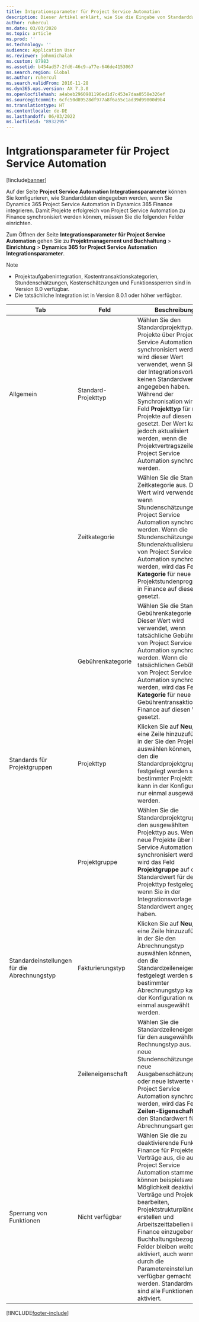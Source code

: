 ```yaml
---
title: Intgrationsparameter für Project Service Automation
description: Dieser Artikel erklärt, wie Sie die Eingabe von Standarddaten konfigurieren, wenn Sie Microsoft Dynamics 365 for Project Service Automation mit Microsoft Dynamics 365 Finance integrieren.
author: ruhercul
ms.date: 03/03/2020
ms.topic: article
ms.prod: ''
ms.technology: ''
audience: Application User
ms.reviewer: johnmichalak
ms.custom: 87983
ms.assetid: b454ad57-2fd6-46c9-a77e-646de4153067
ms.search.region: Global
ms.author: ruhercul
ms.search.validFrom: 2016-11-28
ms.dyn365.ops.version: AX 7.3.0
ms.openlocfilehash: a4abeb2960981196ed1d7c453e7daa0558e326ef
ms.sourcegitcommit: 6cfc50d89528df977a8f6a55c1ad39d99800d9b4
ms.translationtype: HT
ms.contentlocale: de-DE
ms.lasthandoff: 06/03/2022
ms.locfileid: "8932295"
---
```

# <a name="project-service-automation-integration-parameters"></a>Intgrationsparameter für Project Service Automation

[!include[banner](../includes/banner.md)]

Auf der Seite **Project Service Automation Integrationsparameter** können Sie konfigurieren, wie Standarddaten eingegeben werden, wenn Sie Dynamics 365 Project Service Automation in Dynamics 365 Finance integrieren. Damit Projekte erfolgreich von Project Service Automation zu Finance synchronisiert werden können, müssen Sie die folgenden Felder einrichten.

Zum Öffnen der Seite **Integrationsparameter für Project Service Automation** gehen Sie zu **Projektmanagement und Buchhaltung** \> **Einrichtung** \> **Dynamics 365 for Project Service Automation Integrationsparameter**. 

> [!NOTE]
> - Projektaufgabenintegration, Kostentransaktionskategorien, Stundenschätzungen, Kostenschätzungen und Funktionssperren sind in Version 8.0 verfügbar.
> - Die tatsächliche Integration ist in Version 8.0.1 oder höher verfügbar.


| Tab                    | Feld                | Beschreibung |
|------------------------|----------------------|-------------|
| Allgemein                | Standard-Projekttyp | Wählen Sie den Standardprojekttyp. Wenn Projekte über Project Service Automation synchronisiert werden, wird dieser Wert verwendet, wenn Sie in der Integrationsvorlage keinen Standardwert angegeben haben. Während der Synchronisation wird das Feld **Projekttyp** für neue Projekte auf diesen Wert gesetzt. Der Wert kann jedoch aktualisiert werden, wenn die Projektvertragszeilen über Project Service Automation synchronisiert werden. |
|                        | Zeitkategorie        | Wählen Sie die Standard-Zeitkategorie aus. Dieser Wert wird verwendet, wenn Stundenschätzungen über Project Service Automation synchronisiert werden. Wenn die Stundenschätzungen und Stundenaktualisierungen von Project Service Automation synchronisiert werden, wird das Feld **Kategorie** für neue Projektstundenprognosen in Finance auf diesen Wert gesetzt. |
|                        | Gebührenkategorie         | Wählen Sie die Standard-Gebührenkategorie aus. Dieser Wert wird verwendet, wenn tatsächliche Gebühren von Project Service Automation synchronisiert werden. Wenn die tatsächlichen Gebühren von Project Service Automation synchronisiert werden, wird das Feld **Kategorie** für neue Gebührentransaktionen in Finance auf diesen Wert gesetzt. |
| Standards für Projektgruppen | Projekttyp         | Klicken Sie auf **Neu**, um eine Zeile hinzuzufügen, in der Sie den Projekttyp auswählen können, für den die Standardprojektgruppe festgelegt werden soll. Ein bestimmter Projekttyp kann in der Konfiguration nur einmal ausgewählt werden. |
|                        | Projektgruppe        | Wählen Sie die Standardprojektgruppe für den ausgewählten Projekttyp aus. Wenn neue Projekte über Project Service Automation synchronisiert werden, wird das Feld **Projektgruppe** auf den Standardwert für den Projekttyp festgelegt, wenn Sie in der Integrationsvorlage keinen Standardwert angegeben haben. |
| Standardeinstellungen für die Abrechnungstyp  | Fakturierungstyp         | Klicken Sie auf **Neu**, um eine Zeile hinzuzufügen, in der Sie den Abrechnungstyp auswählen können, für den die Standardzeileneigenschaft festgelegt werden soll. Ein bestimmter Abrechnungstyp kann in der Konfiguration nur einmal ausgewählt werden. |
|                        | Zeileneigenschaft        | Wählen Sie die Standardzeileneigenschaft für den ausgewählten Rechnungstyp aus. Wenn neue Stundenschätzungen, neue Ausgabenschätzungen oder neue Istwerte von Project Service Automation synchronisiert werden, wird das Feld **Zeilen-Eigenschaft** auf den Standardwert für die Abrechnungsart gesetzt. |
| Sperrung von Funktionen  | Nicht verfügbar       | Wählen Sie die zu deaktivierende Funktion in Finance für Projekte und Verträge aus, die aus Project Service Automation stammen. Sie können beispielsweise die Möglichkeit deaktivieren, Verträge und Projekte zu bearbeiten, Projektstrukturpläne zu erstellen und Arbeitszeittabellen in Finance einzugeben. Buchhaltungsbezogene Felder bleiben weiterhin aktiviert, auch wenn sie durch die Parametereinstellung nicht verfügbar gemacht werden. Standardmäßig sind alle Funktionen aktiviert. |


[!INCLUDE[footer-include](../includes/footer-banner.md)]